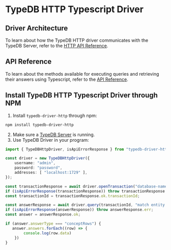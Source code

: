 # TypeDB HTTP Typescript Driver

## Driver Architecture

To learn about how the TypeDB HTTP driver communicates with the TypeDB Server,
refer to the [HTTP API Reference](https://typedb.com/docs/reference/http-api).

## API Reference

To learn about the methods available for executing queries and retrieving their answers using Typescript, refer to
the [API Reference](https://typedb.com/docs/reference/http-drivers/typescript).

## Install TypeDB HTTP Typescript Driver through NPM

1. Install `typedb-driver-http` through npm:

```bash
npm install typedb-driver-http
```

2. Make sure a [TypeDB Server](https://typedb.com/docs/home/install/) is
   running.
3. Use TypeDB Driver in your program:

```ts
import { TypeDBHttpDriver, isApiErrorResponse } from "typedb-driver-http";

const driver = new TypeDBHttpDriver({
    username: "admin",
    password: "password",
    addresses: [ "localhost:1729" ],
});

const transactionResponse = await driver.openTransaction("database-name", "read");
if (isApiErrorResponse(transactionResponse)) throw transactionResponse.err;
const transactionId = transactionResponse.ok.transactionId;

const answerResponse = await driver.query(transactionId, "match entity $x;");
if (isApiErrorResponse(answerResponse)) throw answerResponse.err;
const answer = answerResponse.ok;

if (answer.answerType === "conceptRows") {
   answer.answers.forEach((row) => {
        console.log(row.data)
    })
}
```
